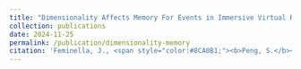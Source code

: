 ```yaml
---
title: "Dimensionality Affects Memory For Events in Immersive Virtual Reality."
collection: publications
date: 2024-11-25
permalink: /publication/dimensionality-memory
citation: 'Feminella, J., <span style="color:#8CA0B1;"><b>Peng, S.</b></span>, & St Jacques, P. (In Prep). Dimensionality affects memory for events in immersive virtual reality.'
---
```

